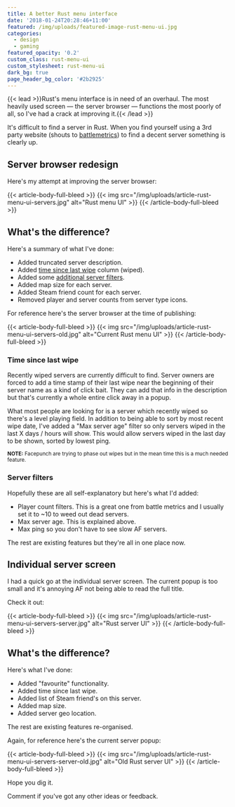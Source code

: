 ```yaml
---
title: A better Rust menu interface
date: '2018-01-24T20:28:46+11:00'
featured: /img/uploads/featured-image-rust-menu-ui.jpg
categories:
  - design
  - gaming
featured_opacity: '0.2'
custom_class: rust-menu-ui
custom_stylesheet: rust-menu-ui
dark_bg: true
page_header_bg_color: '#2b2925'
---
```

{{< lead >}}Rust's menu interface is in need of an overhaul. The most heavily used screen &mdash; the server browser &mdash; functions the most poorly of all, so I've had a crack at improving it.{{< /lead >}}

It's difficult to find a server in Rust. When you find yourself using a 3rd party website (shouts to [battlemetrics](https://www.battlemetrics.com/servers/rust)) to find a decent server something is clearly up. 

## Server browser redesign

Here's my attempt at improving the server browser:

{{< article-body-full-bleed >}}
{{< img src="/img/uploads/article-rust-menu-ui-servers.jpg" alt="Rust menu UI" >}} 
{{< /article-body-full-bleed >}}

## What's the difference?

Here's a summary of what I've done:

* Added truncated server description.
* Added [time since last wipe](#time-since-last-wipe) column (wiped).
* Added some [additional server filters](#server-filters).
* Added map size for each server.
* Added Steam friend count for each server.
* Removed player and server counts from server type icons.

For reference here's the server browser at the time of publishing:

{{< article-body-full-bleed >}}
{{< img src="/img/uploads/article-rust-menu-ui-servers-old.jpg" alt="Current Rust menu UI" >}}
{{< /article-body-full-bleed >}}

### Time since last wipe

Recently wiped servers are currently difficult to find. Server owners are forced to add a time stamp of their last wipe near the beginning of their server name as a kind of click bait. They can add that info in the description but that's currently a whole entire click away in a popup.

What most people are looking for is a server which recently wiped so there's a level playing field. In addition to being able to sort by most recent wipe date, I've added a "Max server age" filter so only servers wiped in the last X days / hours will show. This would allow servers wiped in the last day to be shown, sorted by lowest ping.

<small>**NOTE:** Facepunch are trying to phase out wipes but in the mean time this is a much needed feature.</small>

### Server filters

Hopefully these are all self-explanatory but here's what I'd added:

* Player count filters. This is a great one from battle metrics and I usually set it to ~10 to weed out dead servers.
* Max server age. This is explained above.
* Max ping so you don't have to see slow AF servers.

The rest are existing features but they're all in one place now.

## Individual server screen

I had a quick go at the individual server screen. The current popup is too small and it's annoying AF not being able to read the full title. 

Check it out:

{{< article-body-full-bleed >}}
{{< img src="/img/uploads/article-rust-menu-ui-servers-server.jpg" alt="Rust server UI" >}}
{{< /article-body-full-bleed >}}

## What's the difference?

Here's what I've done:

* Added "favourite" functionality.
* Added time since last wipe.
* Added list of Steam friend's on this server.
* Added map size.
* Added server geo location.

The rest are existing features re-organised.

Again, for reference here's the current server popup:

{{< article-body-full-bleed >}}
{{< img src="/img/uploads/article-rust-menu-ui-servers-server-old.jpg" alt="Old Rust server UI" >}}
{{< /article-body-full-bleed >}}

Hope you dig it. 

Comment if you've got any other ideas or feedback.